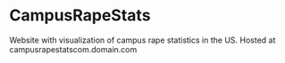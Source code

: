 # CampusRapeStats
Website with visualization of campus rape statistics in the US. 
Hosted at campusrapestatscom.domain.com